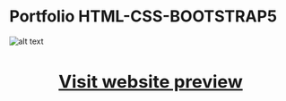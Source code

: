 # Portfolio HTML-CSS-BOOTSTRAP5

![alt text](https://github.com/AndreaManuppelli/andreamanuppelli.github.io/blob/main/assets/img/docs/preview.png?raw=true)


## [<h2 align="center">Visit website preview</h2>](https://andreamanuppelli.github.io/)
